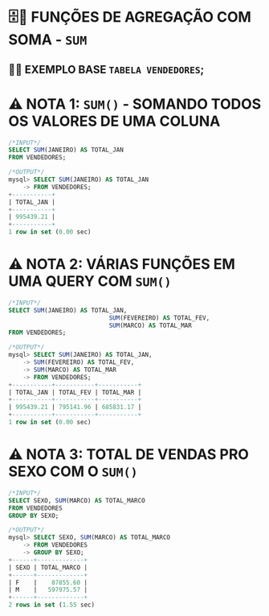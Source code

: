 # 🗄🎲 **FUNÇÕES DE AGREGAÇÃO COM SOMA - `SUM`**

## 👩‍🏫 **EXEMPLO BASE** `TABELA VENDEDORES`;

# ⚠ **NOTA 1: `SUM()` - SOMANDO TODOS OS VALORES DE UMA COLUNA**

```SQL
/*INPUT*/
SELECT SUM(JANEIRO) AS TOTAL_JAN
FROM VENDEDORES;

/*OUTPUT*/
mysql> SELECT SUM(JANEIRO) AS TOTAL_JAN
    -> FROM VENDEDORES;
+-----------+
| TOTAL_JAN |
+-----------+
| 995439.21 |
+-----------+
1 row in set (0.00 sec)
```

# ⚠ **NOTA 2: VÁRIAS FUNÇÕES EM UMA QUERY COM `SUM()`**

```SQL
/*INPUT*/
SELECT SUM(JANEIRO) AS TOTAL_JAN,
							SUM(FEVEREIRO) AS TOTAL_FEV,
							SUM(MARCO) AS TOTAL_MAR
FROM VENDEDORES;

/*OUTPUT*/
mysql> SELECT SUM(JANEIRO) AS TOTAL_JAN,
    -> SUM(FEVEREIRO) AS TOTAL_FEV,
    -> SUM(MARCO) AS TOTAL_MAR
    -> FROM VENDEDORES;
+-----------+-----------+-----------+
| TOTAL_JAN | TOTAL_FEV | TOTAL_MAR |
+-----------+-----------+-----------+
| 995439.21 | 795141.96 | 685831.17 |
+-----------+-----------+-----------+
1 row in set (0.00 sec)
```

# ⚠ **NOTA 3: TOTAL DE VENDAS PRO SEXO COM O `SUM()`**

```SQL
/*INPUT*/
SELECT SEXO, SUM(MARCO) AS TOTAL_MARCO
FROM VENDEDORES
GROUP BY SEXO;

/*OUTPUT*/
mysql> SELECT SEXO, SUM(MARCO) AS TOTAL_MARCO
    -> FROM VENDEDORES
    -> GROUP BY SEXO;
+------+-------------+
| SEXO | TOTAL_MARCO |
+------+-------------+
| F    |    87855.60 |
| M    |   597975.57 |
+------+-------------+
2 rows in set (1.55 sec)
```
